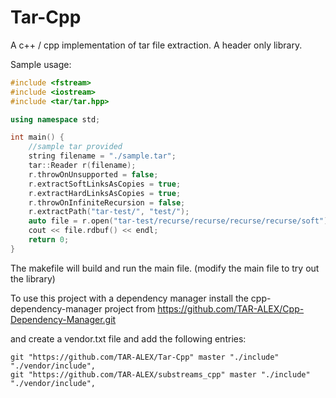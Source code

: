 # Tar-Cpp

A c++ / cpp implementation of tar file extraction. A header only library.

Sample usage:


```c++
#include <fstream>
#include <iostream>
#include <tar/tar.hpp>

using namespace std;

int main() {
	//sample tar provided
	string filename = "./sample.tar";
	tar::Reader r(filename);
	r.throwOnUnsupported = false;
	r.extractSoftLinksAsCopies = true;
	r.extractHardLinksAsCopies = true;
	r.throwOnInfiniteRecursion = false;
	r.extractPath("tar-test/", "test/");
	auto file = r.open("tar-test/recurse/recurse/recurse/recurse/soft");
	cout << file.rdbuf() << endl;
	return 0;
}
```

The makefile will build and run the main file. (modify the main file to try out the library)


To use this project with a dependency manager install the cpp-dependency-manager project from https://github.com/TAR-ALEX/Cpp-Dependency-Manager.git

and create a vendor.txt file and add the following entries:

```
git "https://github.com/TAR-ALEX/Tar-Cpp" master "./include" "./vendor/include",
git "https://github.com/TAR-ALEX/substreams_cpp" master "./include" "./vendor/include",

```
